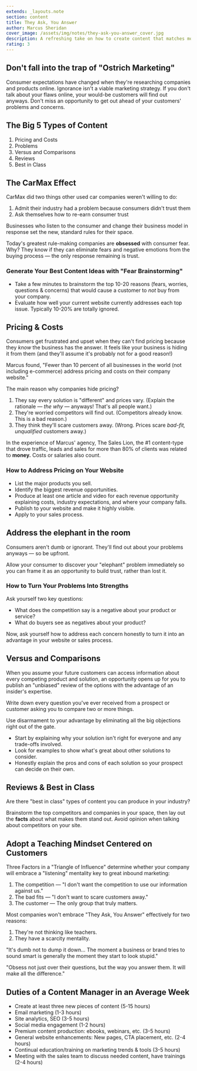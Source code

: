 ```yaml
---
extends: _layouts.note
section: content
title: They Ask, You Answer
author: Marcus Sheridan
cover_image: /assets/img/notes/they-ask-you-answer_cover.jpg
description: A refreshing take on how to create content that matches modern buying habits. A solid read for inbound marketers, but not a classic by any stretch.
rating: 3
---
```

## Don't fall into the trap of "Ostrich Marketing"

Consumer expectations have changed when they're researching companies and products online. Ignorance isn't a viable marketing strategy. If you don't talk about your flaws online, your would-be customers will find out anyways. Don't miss an opportunity to get out ahead of your customers' problems and concerns.

## **The Big 5 Types of Content**

1. Pricing and Costs
2. Problems
3. Versus and Comparisons
4. Reviews
5. Best in Class

## **The CarMax Effect**

CarMax did two things other used car companies weren't willing to do:

1. Admit their industry had a problem because consumers didn't trust them
2. Ask themselves how to re-earn consumer trust

Businesses who listen to the consumer and change their business model in response set the new, standard rules for their space.

Today's greatest rule-making companies are **obsessed** with consumer fear. Why? They know if they can eliminate fears and negative emotions from the buying process — the only response remaining is trust.

### Generate Your Best Content Ideas with "Fear Brainstorming"

- Take a few minutes to brainstorm the top 10-20 reasons (fears, worries, questions & concerns) that would cause a customer to *not* buy from your company.
- Evaluate how well your current website currently addresses each top issue. Typically 10-20% are totally ignored.

## **Pricing & Costs**

Consumers get frustrated and upset when they can't find pricing because they *know* the business has the answer. It feels like your business is hiding it from them (and they'll assume it's probably not for a good reason!)

Marcus found, "Fewer than 10 percent of all businesses in the world (not including e-commerce) address pricing and costs on their company website."

The main reason why companies hide pricing?

1. They say every solution is "different" and prices vary. (Explain the rationale — *the why* — anyways! That's all people want.)
2. They're worried competitors will find out. (Competitors already know. This is a bad reason.)
3. They think they'll scare customers away. (Wrong. Prices scare *bad-fit, unqualified* customers away.)

In the experience of Marcus' agency, The Sales Lion, the #1 content-type that drove traffic, leads and sales for more than 80% of clients was related to **money.** Costs or salaries also count.

### How to Address Pricing on Your Website

- List the major products you sell.
- Identify the biggest revenue opportunities.
- Produce at least one article and video for each revenue opportunity explaining costs, industry expectations, and where your company falls.
- Publish to your website and make it highly visible.
- Apply to your sales process.

## **Address the elephant in the room**

Consumers aren't dumb or ignorant. They'll find out about your problems anyways — so be upfront.

Allow your consumer to discover your "elephant" problem immediately so you can frame it as an opportunity to build trust, rather than lost it.

### How to Turn Your Problems Into Strengths

Ask yourself two key questions:

- What does the competition say is a negative about your product or service?
- What do buyers see as negatives about your product?

Now, ask yourself how to address each concern honestly to turn it into an advantage in your website or sales process.

## **Versus and Comparisons**

When you assume your future customers can access information about every competing product and solution, an opportunity opens up for you to publish an "unbiased" review of the options with the advantage of an insider's expertise.

Write down every question you've ever received from a prospect or customer asking you to compare two or more things.

Use disarmament to your advantage by eliminating all the big objections right out of the gate.

- Start by explaining why your solution isn't right for everyone and any trade-offs involved.
- Look for examples to show what's great about other solutions to consider.
- Honestly explain the pros and cons of each solution so your prospect can decide on their own.

## Reviews & Best in Class

Are there "best in class" types of content you can produce in your industry? 

Brainstorm the top competitors and companies in your space, then lay out the **facts** about what makes them stand out. Avoid opinion when talking about competitors on your site.

## Adopt a Teaching Mindset Centered on Customers

Three Factors in a "Triangle of Influence" determine whether your company will embrace a "listening" mentality key to great inbound marketing:

1. The competition — "I don't want the competition to use our information against us."
2. The bad fits — "I don't want to scare customers away."
3. The customer — The only group that truly matters.

Most companies won't embrace "They Ask, You Answer" effectively for two reasons:

1. They're not thinking like teachers.
2. They have a scarcity mentality.

"It's dumb not to dump it down... The moment a business or brand tries to sound smart is generally the moment they start to look stupid."

"Obsess not just over their questions, but the way you answer them. It will make all the difference."

## Duties of a Content Manager in an Average Week

- Create at least three new pieces of content (5-15 hours)
- Email marketing (1-3 hours)
- Site analytics, SEO (3-5 hours)
- Social media engagement (1-2 hours)
- Premium content production: ebooks, webinars, etc. (3-5 hours)
- General website enhancements: New pages, CTA placement, etc. (2-4 hours)
- Continual education/training on marketing trends & tools (3-5 hours)
- Meeting with the sales team to discuss needed content, have trainings (2-4 hours)
